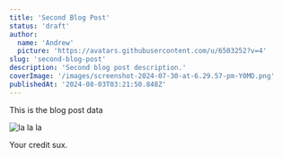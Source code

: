 ```yaml
---
title: 'Second Blog Post'
status: 'draft'
author:
  name: 'Andrew'
  picture: 'https://avatars.githubusercontent.com/u/6503252?v=4'
slug: 'second-blog-post'
description: 'Second blog post description.'
coverImage: '/images/screenshot-2024-07-30-at-6.29.57-pm-Y0MD.png'
publishedAt: '2024-08-03T03:21:50.848Z'
---
```


This is the blog post data

![la la la](/images/screenshot-2024-07-31-at-9.39.29-pm-kxMz.png)

Your credit sux.